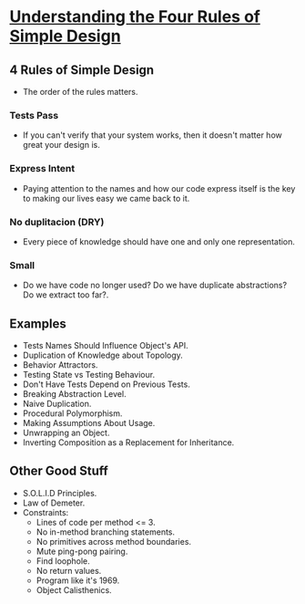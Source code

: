 # [Understanding the Four Rules of Simple Design](https://leanpub.com/4rulesofsimpledesign)

## 4 Rules of Simple Design

- The order of the rules matters.

### Tests Pass

- If you can't verify that your system works, then it doesn't matter how great your design is.

### Express Intent

- Paying attention to the names and how our code express itself is the key to making our lives easy we came back to it.

### No duplitacion (DRY)

- Every piece of knowledge should have one and only one representation.

### Small

- Do we have code no longer used? Do we have duplicate abstractions? Do we extract too far?.

## Examples

- Tests Names Should Influence Object's API.
- Duplication of Knowledge about Topology.
- Behavior Attractors.
- Testing State vs Testing Behaviour.
- Don't Have Tests Depend on Previous Tests.
- Breaking Abstraction Level.
- Naive Duplication.
- Procedural Polymorphism.
- Making Assumptions About Usage.
- Unwrapping an Object.
- Inverting Composition as a Replacement for Inheritance.

## Other Good Stuff

- S.O.L.I.D Principles.
- Law of Demeter.
- Constraints:
  - Lines of code per method <= 3.
  - No in-method branching statements.
  - No primitives across method boundaries.
  - Mute ping-pong pairing.
  - Find loophole.
  - No return values.
  - Program like it's 1969.
  - Object Calisthenics.